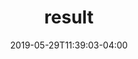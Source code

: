---
layout: result
title: "result"
date: 2019-05-29T11:39:03-04:00
modified:
tags: []
image:
  feature:
  teaser:
---